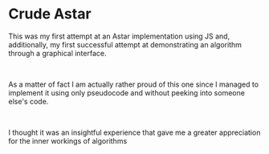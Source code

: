 <h1>Crude Astar</h1>

<p>This was my first attempt at an Astar implementation using JS and, additionally, my first successful attempt at demonstrating an algorithm through a graphical interface.</p>
<br/>
<p>As a matter of fact I am actually rather proud of this one since I managed to implement it using only pseudocode and without peeking into someone else's code.</p>
<br/>
<p>I thought it was an insightful experience that gave me a greater appreciation for the inner workings of algorithms</p>
